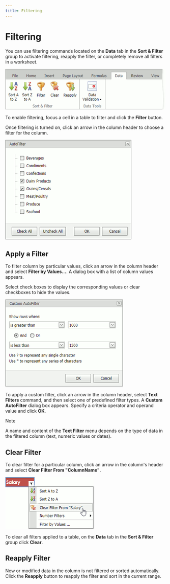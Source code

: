 ```yaml
---
title: Filtering
---
```

# Filtering
You can use filtering commands located on the **Data** tab in the **Sort & Filter** group to activate filtering, reapply the filter, or completely remove all filters in a worksheet.

![EUD_ASPxSpreadsheet_DataMenu](../../../images/img26346.png)

To enable filtering, focus a cell in a table to filter and click the **Filter** button.

Once filtering is turned on, click an arrow in the column header to choose a filter for the column.

![EUD_ASPxSpreadsheet_FilteredTable](../../../images/spreadsheet-data-presentation-filtering-table.png)

## Apply a Filter
To filter column by particular values, click an arrow in the column header and select **Filter by Values...**. A dialog box with a list of column values appears. 

Select check boxes to display the corresponding values or clear checkboxes to hide the values.

![EUD_ASPxSpreadsheet_FilteringDialog](../../../images/spreadsheet-data-presentation-filtering-dialog.png)

To apply a custom filter, click an arrow in the column header, select **Text Filters** command, and then select one of predefined filter types. A **Custom AutoFilter** dialog box appears. Specify a criteria operator and operand value and click **OK**.

> [!NOTE]
> A name and content of the **Text Filter** menu depends on the type of data in the filtered column (text, numeric values or dates).

## Clear Filter
To clear filter for a particular column, click an arrow in the column's header and select **Clear Filter From "ColumnName"**.

![EUD_ASPxSpreadsheet_ClearFilter](../../../images/spreadsheet-data-presentation-clear-filter.png)

To clear all filters applied to a table, on the **Data** tab in the **Sort & Filter** group click **Clear**. 


## Reapply Filter
New or modified data in the column is not filtered or sorted automatically. Click the **Reapply** button to reapply the filter and sort in the current range.
